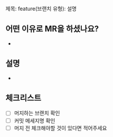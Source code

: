 제목: feature(브랜치 유형): 설명

## 어떤 이유로 MR을 하셨나요?
- 

## 설명
- 

## 체크리스트
- [ ] 머지하는 브랜치 확인
- [ ] 커밋 메세지명 확인
- [ ] 머지 전 체크해야할 것이 있다면 적어주세요
